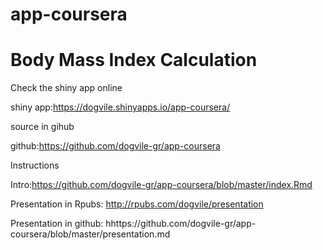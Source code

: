 # app-coursera


Body Mass Index Calculation
========================================================


Check the shiny app online

shiny app:https://dogvile.shinyapps.io/app-coursera/

source in gihub

github:https://github.com/dogvile-gr/app-coursera

Instructions

Intro:https://github.com/dogvile-gr/app-coursera/blob/master/index.Rmd

Presentation in Rpubs: http://rpubs.com/dogvile/presentation

Presentation in github: hhttps://github.com/dogvile-gr/app-coursera/blob/master/presentation.md


